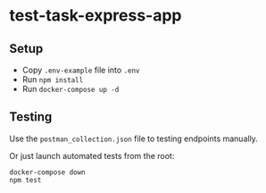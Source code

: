 # test-task-express-app

## Setup
* Copy `.env-example` file into `.env`
* Run `npm install`
* Run `docker-compose up -d`

## Testing
Use the `postman_collection.json` file to testing endpoints manually.

Or just launch automated tests from the root:
```
docker-compose down
npm test
```
